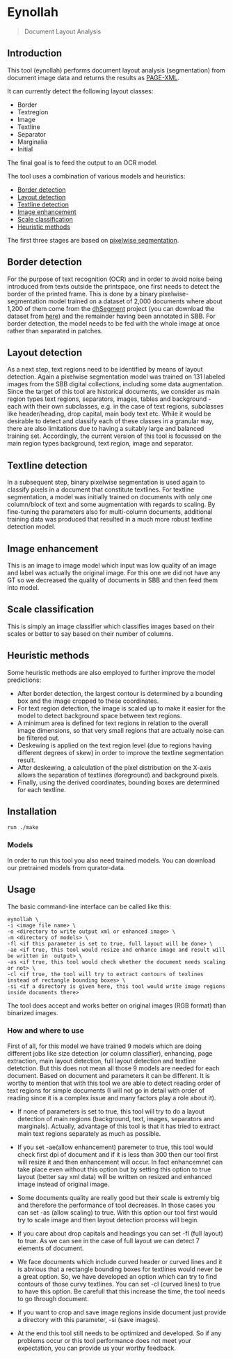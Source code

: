 # Eynollah
> Document Layout Analysis

## Introduction
This tool (eynollah) performs document layout analysis (segmentation) from document image data and returns the results as [PAGE-XML](https://github.com/PRImA-Research-Lab/PAGE-XML).

It can currently detect the following layout classes:
* Border
* Textregion
* Image
* Textline
* Separator
* Marginalia
* Initial
 
The final goal is to feed the output to an OCR model. 

The tool uses a combination of various models and heuristics:
* [Border detection](https://github.com/qurator-spk#border-detection)
* [Layout detection](https://github.com/qurator-spk#layout-detection)
* [Textline detection](https://github.com/qurator-spk#textline-detection)
* [Image enhancement](https://github.com/qurator-spk#Image_enhancement)
* [Scale classification](https://github.com/qurator-spk#Scale_classification)
* [Heuristic methods](https://github.com/qurator-spk#heuristic-methods)

The first three stages are based on [pixelwise segmentation](https://github.com/qurator-spk/sbb_pixelwise_segmentation).

## Border detection
For the purpose of text recognition (OCR) and in order to avoid noise being introduced from texts outside the printspace, one first needs to detect the border of the printed frame. This is done by a binary pixelwise-segmentation model trained on a dataset of 2,000 documents where about 1,200 of them come from the [dhSegment](https://github.com/dhlab-epfl/dhSegment/) project (you can download the dataset from [here](https://github.com/dhlab-epfl/dhSegment/releases/download/v0.2/pages.zip)) and the remainder having been annotated in SBB. For border detection, the model needs to be fed with the whole image at once rather than separated in patches.

## Layout detection
As a next step, text regions need to be identified by means of layout detection. Again a pixelwise segmentation model was trained on 131 labeled images from the SBB digital collections, including some data augmentation. Since the target of this tool are historical documents, we consider as main region types text regions, separators, images, tables and background - each with their own subclasses, e.g. in the case of text regions, subclasses like header/heading, drop capital, main body text etc. While it would be desirable to detect and classify each of these classes in a granular way, there are also limitations due to having a suitably large and balanced training set. Accordingly, the current version of this tool is focussed on the main region types background, text region, image and separator. 

## Textline detection
In a subsequent step, binary pixelwise segmentation is used again to classify pixels in a document that constitute textlines. For textline segmentation, a model was initially trained on documents with only one column/block of text and some augmentation with regards to scaling. By fine-tuning the parameters also for multi-column documents, additional training data was produced that resulted in a much more robust textline detection model.

## Image enhancement
This is an image to image model which input was low quality of an image and label was actually the original image. For this one we did not have any GT so we decreased the quality of documents in SBB and then feed them into model.

## Scale classification
This is simply an image classifier which classifies images based on their scales or better to say based on their number of columns.

## Heuristic methods
Some heuristic methods are also employed to further improve the model predictions: 
* After border detection, the largest contour is determined by a bounding box and the image cropped to these coordinates. 
* For text region detection, the image is scaled up to make it easier for the model to detect background space between text regions.
* A minimum area is defined for text regions in relation to the overall image dimensions, so that very small regions that are actually noise can be filtered out. 
* Deskewing is applied on the text region level (due to regions having different degrees of skew) in order to improve the textline segmentation result. 
* After deskewing, a calculation of the pixel distribution on the X-axis allows the separation of textlines (foreground) and background pixels.
* Finally, using the derived coordinates, bounding boxes are determined for each textline.

## Installation
`run ./make`

### Models
In order to run this tool you also need trained models. You can download our pretrained models from qurator-data.

## Usage

The basic command-line interface can be called like this:

    eynollah \
    -i <image file name> \
    -o <directory to write output xml or enhanced image> \
    -m <directory of models> \
    -fl <if this parameter is set to true, full layout will be done> \
    -ae <if true, this tool would resize and enhance image and result will be written in  output> \
    -as <if true, this tool would check whether the document needs scaling or not> \
    -cl <if true, the tool will try to extract contours of texlines instead of rectangle bounding boxes> \
    -si <if a directory is given here, this tool would write image regions inside documents there>

The tool does accept and works better on original images (RGB format) than binarized images.

### How and where to use

First of all, for this model we have trained 9 models which are doing different jobs like size detection (or column classifier), enhancing, page extraction, main layout detection, full layout detection and textline detetction. But this does not mean all those 9 models are needed for each document. Based on document and parameters it can be different. It is worthy to mention that with this tool we are able to detect reading order of text regions for simple documents (I will not go in detail with order of reading since it is a complex issue and many factors play a role about it).

* If none of parameters is set to true, this tool will try to do a layout detection of main regions (background, text, images, separators and marginals). Actually, advantage of this tool is that it has tried to extract main text regions separately as much as possible.

* If you set -ae(allow enhancement) paremeter to true, this tool would check first dpi of document and if it is less than 300 then our tool first will resize it and then enhancement will occur. In fact enhancemnet can take place even without this option but by setting this option to true layout (better say xml data) will be written on resized and enhanced image instead of original image.

* Some documents quality are really good but their scale is extremly big and therefore the performance of tool decreases. In those cases you can set -as (allow scaling) to true. With this option our tool first would try to scale image and then layout detection process will begin.

* If you care about drop capitals and headings you can set -fl (full layout) to true. As we can see in the case of full layout we can detect 7 elements of document.

* We face documents which include curved header or curved lines and it is abvious that a rectangle bounding boxes for textlines would never be a great option. So, we have developed an option which can try to find contours of those curvy textlines. You can set -cl (curved lines) to true to have this option. Be carefull that this increase the time, the tool needs to go through document.

* If you want to crop and save image regions inside document just provide a directory with this parameter, -si (save images).

* At the end this tool still needs to be optimized and developed. So if any problems occur or this tool performance does not meet your expectation, you can provide us your worthy feedback.


